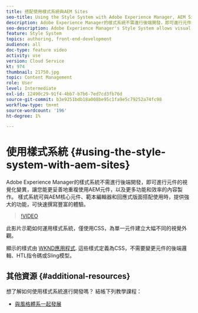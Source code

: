 ```yaml
---
title: 搭配使用樣式系統與AEM Sites
seo-title: Using the Style System with Adobe Experience Manager, AEM Sites
description: Adobe Experience Manager的樣式系統不需進行後端開發，即可進行元件的視覺化變異，讓您能更妥善地重複使用AEM元件，以及更多功能和效率的內容製作。 樣式系統可與AEM核心元件、範本編輯器和回應式版面搭配使用時，提供強大的功能，可快速撰寫豐富的體驗。
seo-description: Adobe Experience Manager's Style System allows visual variations of components without back-end development, allowing better re-use of AEM components, and more versatile and efficient content authoring. The Style System, when used in conjunction with AEM's Core Components, template editor, and responsive layout, offers powerful capabilities to quickly compose rich experiences.
feature: Style System
topics: authoring, front-end-development
audience: all
doc-type: feature video
activity: use
version: Cloud Service
kt: 974
thumbnail: 21750.jpg
topic: Content Management
role: User
level: Intermediate
exl-id: 12490c29-91f4-4bb7-b7b6-7ed7cd3fb76d
source-git-commit: b3e9251bdb18a008be95c1fa9e5c79252a74fc98
workflow-type: tm+mt
source-wordcount: '196'
ht-degree: 1%

---
```


# 使用樣式系統 {#using-the-style-system-with-aem-sites}

Adobe Experience Manager的樣式系統不需進行後端開發，即可進行元件的視覺化變異，讓您能更妥善地重複使用AEM元件，以及更多功能和效率的內容製作。 樣式系統可與AEM核心元件、範本編輯器和回應式版面搭配使用時，提供強大的功能，可快速撰寫豐富的體驗。

>[!VIDEO](https://video.tv.adobe.com/v/21750?quality=12&learn=on)

此影片示範如何運用樣式系統，僅使用CSS，為單一元件建立大幅不同的視覺外觀。

顯示的樣式由 [WKND應用程式](https://github.com/adobe/aem-guides-wknd). 這些樣式定義為CSS，不需要變更元件的後端邏輯、HTL指令碼或Sling模型。

## 其他資源 {#additional-resources}

想了解如何使用樣式系統進行開發嗎？ 結帳下列教學課程：

* [與風格體系一起發展](https://experienceleague.adobe.com/docs/experience-manager-learn/getting-started-wknd-tutorial-develop/style-system.html)
